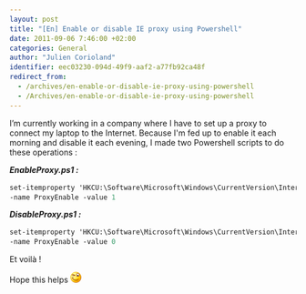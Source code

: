 ```yaml
---
layout: post
title: "[En] Enable or disable IE proxy using Powershell"
date: 2011-09-06 7:46:00 +02:00
categories: General
author: "Julien Corioland"
identifier: eec03230-094d-49f9-aaf2-a77fb92ca48f
redirect_from:
  - /archives/en-enable-or-disable-ie-proxy-using-powershell
  - /Archives/en-enable-or-disable-ie-proxy-using-powershell
---
```


I’m currently working in a company where I have to set up a proxy to connect my laptop to the Internet. Because I'm fed up to enable it each morning and disable it each evening, I made two Powershell scripts to do these operations :

***EnableProxy.ps1 :***

```ps
set-itemproperty 'HKCU:\Software\Microsoft\Windows\CurrentVersion\Internet Settings'
-name ProxyEnable -value 1
```

***DisableProxy.ps1 :***

```ps
set-itemproperty 'HKCU:\Software\Microsoft\Windows\CurrentVersion\Internet Settings'
-name ProxyEnable -value 0 
```

Et voilà !

Hope this helps ![image](/images/en-enable-or-disable-ie-proxy-using-powershell/e5a900f5-7560-4497-8c39-06708d65f0a2.jpg)

